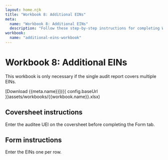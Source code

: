 ```yaml
---
layout: home.njk
title: "Workbook 8: Additional EINs"
meta:
  name: "Workbook 8: Additional EINs"
  description: "Follow these step-by-step instructions for completing Workbook 8: Additional EINs."
workbook:
  name: "additional-eins-workbook"
---
```


# Workbook 8: Additional EINs

This workbook is only necessary if the single audit report covers multiple EINs.

[Download {{meta.name}}]({{ config.baseUrl }}assets/workbooks/{{workbook.name}}.xlsx)

## Coversheet instructions

Enter the auditee UEI on the coversheet before completing the Form tab.

## Form instructions

Enter the EINs one per row.
